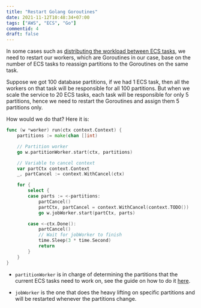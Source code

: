 ```yaml
---
title: "Restart Golang Goroutines"
date: 2021-11-12T10:48:34+07:00
tags: ["AWS", "ECS", "Go"]
commentid: 4
draft: false
---
```


In some cases such as [distributing the workload between ECS tasks][1], we need to
restart our workers, which are Goroutines in our case, base on the number of
ECS tasks to reassign partitions to the Goroutines on the same task.

Suppose we got 100 database partitions, if we had 1 ECS task, then all the
workers on that task will be responsible for all 100 partitions. But when we
scale the service to 20 ECS tasks, each task will be responsible for only
5 partitions, hence we need to restart the Goroutines and assign them
5 partitions only.

How would we do that? Here it is:


```go
func (w *worker) run(ctx context.Context) {
	partitions := make(chan []int)

	// Partition worker
	go w.partitionWorker.start(ctx, partitions)

	// Variable to cancel context
	var partCtx context.Context
	_, partCancel := context.WithCancel(ctx)

	for {
		select {
		case parts := <-partitions:
			partCancel()
			partCtx, partCancel = context.WithCancel(context.TODO())
			go w.jobWorker.start(partCtx, parts)

		case <-ctx.Done():
			partCancel()
			// Wait for jobWorker to finish
			time.Sleep(3 * time.Second)
			return
		}
	}
}

```

- `partitionWorker` is in charge of determining the partitions that the current
  ECS tasks need to work on, see the guide on how to do it [here][1].

- `jobWorker` is the one that does the heavy lifting on specific partitions
  and will be restarted whenever the partitions change.



[1]: /posts/distribute-workload-in-ecs-tasks
